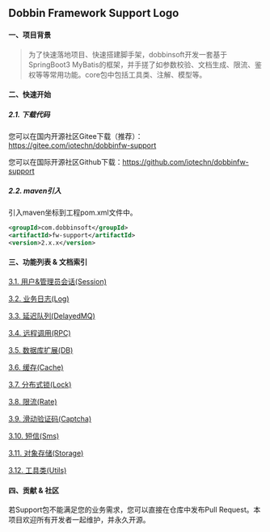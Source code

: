 ## Dobbin Framework Support Logo

#### 一、项目背景 

> 为了快速落地项目、快速搭建脚手架，dobbinsoft开发一套基于SpringBoot3 MyBatis的框架，并手搓了如参数校验、文档生成、限流、鉴权等等常用功能。core包中包括工具类、注解、模型等。


#### 二、快速开始

##### 2.1. 下载代码

您可以在国内开源社区Gitee下载（推荐）：https://gitee.com/iotechn/dobbinfw-support

您可以在国际开源社区Github下载：https://github.com/iotechn/dobbinfw-support

##### 2.2. maven引入

引入maven坐标到工程pom.xml文件中。

```xml
<groupId>com.dobbinsoft</groupId>
<artifactId>fw-support</artifactId>
<version>2.x.x</version>
```

#### 三、功能列表 & 文档索引

[3.1. 用户&管理员会话(Session)](./doc/01.session.md) 

[3.2. 业务日志(Log)](./doc/02.log.md)

[3.3. 延迟队列(DelayedMQ)](./doc/03.delayed.md)

[3.4. 远程调用(RPC)](./doc/04.rpc.md)

[3.5. 数据库扩展(DB)](./doc/05.db.md)

[3.6. 缓存(Cache)](./doc/06.cache.md)

[3.7. 分布式锁(Lock)](./doc/07.lock.md)

[3.8. 限流(Rate)](./doc/08.rate.md)

[3.9. 滑动验证码(Captcha)](./doc/09.captcha.md)

[3.10. 短信(Sms)](./doc/10.sms.md)

[3.11. 对象存储(Storage)](./doc/11.storage.md)

[3.12. 工具类(Utils)](./doc/12.utils.md)


#### 四、贡献 & 社区
若Support包不能满足您的业务需求，您可以直接在仓库中发布Pull Request。本项目欢迎所有开发者一起维护，并永久开源。